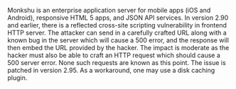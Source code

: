 Monkshu is an enterprise application server for mobile apps (iOS and Android), responsive HTML 5 apps, and JSON API services. In version 2.90 and earlier, there is a reflected cross-site scripting vulnerability in frontend HTTP server. The attacker can send in a carefully crafted URL along with a known bug in the server which will cause a 500 error, and the response will then embed the URL provided by the hacker. The impact is moderate as the hacker must also be able to craft an HTTP request which should cause a 500 server error. None such requests are known as this point. The issue is patched in version 2.95. As a workaround, one may use a disk caching plugin.